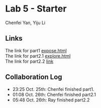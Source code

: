 # Lab 5 - Starter
Chenfei Yan, Yiju Li

## Links
The link for part1 [expose.html](https://orangetrashbin.github.io/Lab5_Starter/expose.html) <br>
The link for part2.1 [explore.html](https://orangetrashbin.github.io/Lab5_Starter/explore.html) <br>
The link for part2.2 [link](https://github.com/OrangeTrashBin/introduction-to-github/pull/2)


## Collaboration Log
- 23:25 Oct. 25th: Chenfei finished part1.
- 01:08 Oct. 26th: Chenfei finished part2.1
- 05:48 Oct. 26th: Ray finished part2.2 
